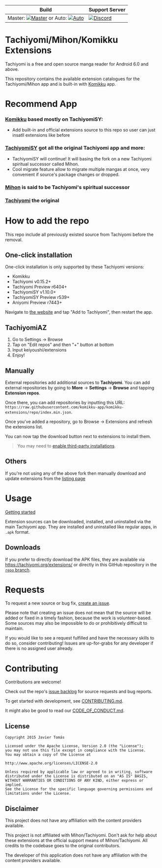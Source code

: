 | Build | Support Server |
|-------|----------------|
| Master: [![Master](https://github.com/komikku-app/komikku-extensions/actions/workflows/build_push.yml/badge.svg?branch=master)](https://github.com/komikku-app/komikku-extensions/actions/workflows/build_push.yml) or Auto: [![Auto](https://github.com/komikku-app/komikku-extensions/actions/workflows/build_push.yml/badge.svg?branch=merge-keiyoushi)](https://github.com/komikku-app/komikku-extensions/actions/workflows/build_push.yml) | [![Discord](https://img.shields.io/discord/349436576037732353.svg?label=discord&labelColor=7289da&color=2c2f33&style=flat)](https://discord.gg/tachiyomi) |

# Tachiyomi/Mihon/Komikku Extensions
Tachiyomi is a free and open source manga reader for Android 6.0 and above.

This repository contains the available extension catalogues for the Tachiyomi/Mihon app and is built-in with [Komikku](https://github.com/komikku-app/komikku) app.

# Recommend App

### [Komikku](https://github.com/komikku-app/komikku) based mostly on TachiyomiSY:
* Add built-in and official extensions source to this repo so user can just insatll extensions like before

### [TachiyomiSY](https://github.com/jobobby04/TachiyomiSY) got all the original Tachiyomi app and more:
* TachiyomiSY will continue! It will basing the fork on a new Tachiyomi spiritual successor called Mihon.
* Cool migrate feature allow to migrate multiple mangas at once, very convenient if source's package changes or dropped.

### [Mihon](https://github.com/mihonapp/mihon) is said to be Tachiyomi's spiritual successor

### [Tachiyomi](https://github.com/tachiyomiorg/TachiyomiSY) the original

# How to add the repo
This repo include all previously existed source from Tachiyomi before the removal.

## One-click installation
One-click installation is only supported by these Tachiyomi versions:
* Komikku
* Tachiyomi v0.15.2+
* Tachiyomi Preview r6404+
* TachiyomiSY v1.10.0+
* TachiyomiSY Preview r539+
* Aniyomi Preview r7443+

Navigate to [the website](https://komikku-app.github.io/komikku-extensions/) and tap "Add to Tachiyomi", then restart the app.

## TachiyomiAZ
1. Go to Settings → Browse
2. Tap on "Edit repos" and then "+" button at bottom
3. Input keiyoushi/extensions
4. Enjoy!

## Manually
External repositories add additional sources to **Tachiyomi**. You can add external repositories by going to **More** -> **Settings** -> **Browse** and tapping **Extension repos**.

Once there, you can add repositories by inputting this URL: `https://raw.githubusercontent.com/komikku-app/komikku-extensions/repo/index.min.json`.

Once you've added a repository, go to Browse -> Extensions and refresh the extensions list.

You can now tap the download button next to extensions to install them.

> You may need to [enable third-party installations](https://tachiyomi.org/docs/faq/browse/extensions#enabling-third-party-installations).

## Others
If you're not using any of the above fork then manually download and update extensions from the [listing page](https://komikku-app.github.io/komikku-extensions/extensions/)


# Usage

[Getting started](https://keiyoushi.github.io/docs/guides/getting-started#adding-the-extension-repo)

Extension sources can be downloaded, installed, and uninstalled via the main Tachiyomi app. They are installed and uninstalled like regular apps, in `.apk` format.

## Downloads

If you prefer to directly download the APK files, they are available via https://tachiyomi.org/extensions/ or directly in this GitHub repository in the [`repo` branch](https://github.com/komikku-app/komikku-extensions/tree/repo/apk).

# Requests

To request a new source or bug fix, [create an issue](https://github.com/komikku-app/komikku-extensions/issues/new/choose).

Please note that creating an issue does not mean that the source will be added or fixed in a timely
fashion, because the work is volunteer-based. Some sources may also be impossible to do or prohibitively
difficult to maintain.

If you would like to see a request fulfilled and have the necessary skills to do so, consider contributing!
Issues are up-for-grabs for any developer if there is no assigned user already.

# Contributing

Contributions are welcome!

Check out the repo's [issue backlog](https://github.com/komikku-app/komikku-extensions/issues) for source requests and bug reports.

To get started with development, see [CONTRIBUTING.md](./CONTRIBUTING.md).

It might also be good to read our [CODE_OF_CONDUCT.md](./CODE_OF_CONDUCT.md).

## License

    Copyright 2015 Javier Tomás

    Licensed under the Apache License, Version 2.0 (the "License");
    you may not use this file except in compliance with the License.
    You may obtain a copy of the License at

    http://www.apache.org/licenses/LICENSE-2.0

    Unless required by applicable law or agreed to in writing, software
    distributed under the License is distributed on an "AS IS" BASIS,
    WITHOUT WARRANTIES OR CONDITIONS OF ANY KIND, either express or implied.
    See the License for the specific language governing permissions and
    limitations under the License.

## Disclaimer

This project does not have any affiliation with the content providers available.

This project is not affiliated with Mihon/Tachiyomi. Don't ask for help about these extensions at the
official support means of Mihon/Tachiyomi. All credits to the codebase goes to the original contributors.

The developer of this application does not have any affiliation with the content providers available.
